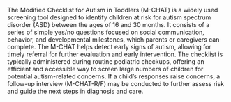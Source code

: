 The Modified Checklist for Autism in Toddlers (M-CHAT) is a widely used screening tool designed to identify children at risk for autism spectrum disorder (ASD) between the ages of 16 and 30 months. It consists of a series of simple yes/no questions focused on social communication, behavior, and developmental milestones, which parents or caregivers can complete. The M-CHAT helps detect early signs of autism, allowing for timely referral for further evaluation and early intervention. The checklist is typically administered during routine pediatric checkups, offering an efficient and accessible way to screen large numbers of children for potential autism-related concerns. If a child’s responses raise concerns, a follow-up interview (M-CHAT-R/F) may be conducted to further assess risk and guide the next steps in diagnosis and care.